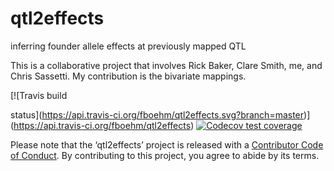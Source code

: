 
# qtl2effects

inferring founder allele effects at previously mapped QTL

This is a collaborative project that involves Rick Baker, Clare Smith,
me, and Chris Sassetti. My contribution is the bivariate mappings.

<!-- badges: start --> [![Travis build
status](https://api.travis-ci.org/fboehm/qtl2effects.svg?branch=master)](https://api.travis-ci.org/fboehm/qtl2effects)
[![Codecov test
coverage](https://codecov.io/gh/fboehm/qtl2effects/branch/master/graph/badge.svg)](https://codecov.io/gh/fboehm/qtl2effects?branch=master)

<!-- badges: end -->

Please note that the ‘qtl2effects’ project is released with a
[Contributor Code of Conduct](.github/CODE_OF_CONDUCT.md). By
contributing to this project, you agree to abide by its terms.
